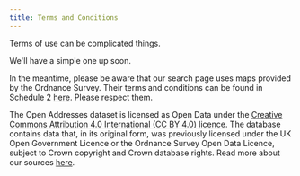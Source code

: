 ```yaml
---
title: Terms and Conditions
---
```


Terms of use can be complicated things.

We'll have a simple one up soon.

In the meantime, please be aware that our search page uses maps provided by the Ordnance Survey. Their terms and conditions can be found in Schedule 2 [here](http://www.ordnancesurvey.co.uk/business-and-government/licensing/licences/os-openspace-developer-agreement.html). Please respect them.

The Open Addresses dataset is licensed as Open Data under the [Creative Commons Attribution 4.0 International (CC BY 4.0) licence](https://creativecommons.org/licenses/by/4.0/). The database contains data that, in its original form, was previously licensed under the UK Open Government Licence or the Ordnance Survey Open Data Licence, subject to Crown copyright and Crown database rights. Read more about our sources [here](/about/docs#sources).